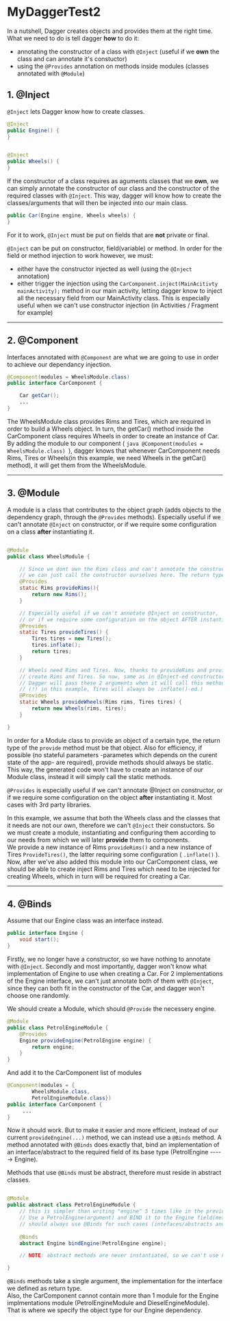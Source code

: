 # MyDaggerTest2

In a nutshell, Dagger creates objects and provides them at the right time.  What we need to do is tell dagger __how__ to do it: 
* annotating the constructor of a class with ```@Inject``` (useful if we __own__ the class and can annotate it's constuctor)
* using the ```@Provides``` annotation on methods inside modules (classes annotated with ```@Module```)

## 1. @Inject

```@Inject``` lets Dagger know how to create classes.

```java
@Inject
public Engine() {
}
```

```java

@Inject
public Wheels() {
}
```

If the constructor of a class requires as aguments classes that we __own__, we can simply annotate the constructor of our class and the constructor of the required classes with ```@Inject```. This way, dagger will know how to create the classes/arguments that will then be injected into our main class.
```java
public Car(Engine engine, Wheels wheels) {
}
```

For it to work, ```@Inject``` must be put on fields that are __not__ private or final.

```@Inject``` can be put on constructor, field(variable) or method. In order for the field or method injection to work however, we must:  
* either have the constructor injected as well (using the ```@Inject``` annotation)
* either trigger the injection using the ```CarComponent.inject(MainAcitivty mainActivity);``` method in our main activity, letting dagger know to inject all the necessary field from our MainActivity class. This is especially useful when we can't use constructor injection (in Activities / Fragment for example)


- - - -



## 2. @Component

Interfaces annotated with ```@Component``` are what we are going to use in order to achieve our dependancy injection.

```java
@Component(modules = WheelsModule.class)
public interface CarComponent {

    Car getCar();
    ...
}
```

The WheelsModule class provides Rims and Tires, which are required in order to build a Wheels object. In turn, the getCar() method inside the CarComponent class requires Wheels in order to create an instance of Car. By adding the module to our component ( ```java @Component(modules = WheelsModule.class) ```), dagger knows that whenever CarComponent needs Rims, Tires or Wheels(in this example, we need Wheels in the getCar() method), it will get them from the WheelsModule.



- - - - 



## 3. @Module

A module is a class that contributes to the object graph (adds objects to the dependency graph, through the ```@Provides``` methods). Especially useful if we can't annotate ```@Inject``` on constructor, or if we require some configuration on a class __after__ instantiating it.

```java

@Module
public class WheelsModule {

    // Since we dont own the Rims class and can't annotate the constructor,
    // we can just call the constructor ourselves here. The return type MUST be of type Rims.
    @Provides
    static Rims provideRims(){
        return new Rims();
    }

    // Especially useful if we can't annotate @Inject on constructor,
    // or if we require some configuration on the object AFTER instantiating it.
    @Provides
    static Tires provideTires() {
        Tires tires = new Tires();
        tires.inflate();
        return tires;
    }

    // Wheels need Rims and Tires. Now, thanks to provideRims and provideTires, dagger knows how to
    // create Rims and Tires. So now, same as in @Inject-ed constructors, we can pass these objects as arguments.
    // Dagger will pass these 2 arguments when it will call this method, using our provideRims/provideTires.
    // (!! in this example, Tires will always be .inflate()-ed.)
    @Provides
    static Wheels provideWheels(Rims rims, Tires tires) {
        return new Wheels(rims, tires);
    }

}
```

In order for a Module class to provide an object of a certain type, the return type of the ```provide``` method must be that object. Also for efficiency, if possible (no stateful parameters -parametes which depends on the curent state of the app- are required), provide methods should always be static. This way, the generated code won't have to create an instance of our Module class, instead it will simply call the static methods.

```@Provides```  is especially useful if we can't annotate @Inject on constructor, or if we require some configuration on the object __after__ instantiating it. Most cases with 3rd party libraries.  

In this example, we assume that both the Wheels class and the classes that it needs are not our own, therefore we can't ```@Inject``` their constuctors. So we must create a module, instantiating and configuring them according to our needs from which we will later __provide__ them to components.  
We provide a new instance of Rims ```provideRims()``` and a new instance of Tires ```ProvideTires()```, the latter requiring some configuration ( ```.inflate()``` ). Now, after we've also added this module into our CarComponent class, we should be able to create inject Rims and Tires which need to be injected for creating Wheels, which in turn will be required for creating a Car.



- - - -



## 4. @Binds

Assume that our Engine class was an interface instead.
```java
public interface Engine {
    void start();
}
```
Firstly, we no longer have a constructor, so we have nothing to annotate with ```@Inject```.  Secondly and most importantly, dagger won't know what implementation of Engine to use when creating a Car. 
For 2 implementations of the Engine interface, we can't just annotate both of them with ```@Inject```, since they can both fit in the constructor of the Car, and dagger won't choose one randomly.

We should create a Module, which should ```@Provide``` the necessery engine.
```java
@Module
public class PetrolEngineModule {
    @Provides
    Engine provideEngine(PetrolEngine engine) {
        return engine;
    }
}
```
And add it to the CarComponent list of modules
```java
@Component(modules = {
        WheelsModule.class,
        PetrolEngineModule.class})
public interface CarComponent {
     ...
}
```
Now it should work. But to make it easier and more efficient, instead of our current ```provideEngine(...)``` method, we can instead use a ```@Binds``` method. A method annotated with ```@Binds``` does exactly that, bind an implementation of an interface/abstract to the required field of its base type (PetrolEngine -----> Engine).  

Methods that use ```@Binds``` must be abstract, therefore must reside in abstract classes.
```java

@Module
public abstract class PetrolEngineModule {
    // this is simpler than writing "engine" 5 times like in the previous method. And more efficient.
    // Use a PetrolEngine(argument) and BIND it to the Engine field(method return type)
    // should always use @Binds for such cases (intefaces/abstracts and their implementations)
   
    @Binds
    abstract Engine bindEngine(PetrolEngine engine);

    // NOTE: abstract methods are never instantiated, so we can't use normal @Provides methods, only static @Provides methods

}
```
```@Binds``` methods take a single argument, the implementation for the interface we defined as return type.  
Also, the CarComponent cannot contain more than 1 module for the Engine implmentations module (PetrolEngineModule and DieselEngineModule). That is where we specify the object type for our Engine dependency.

